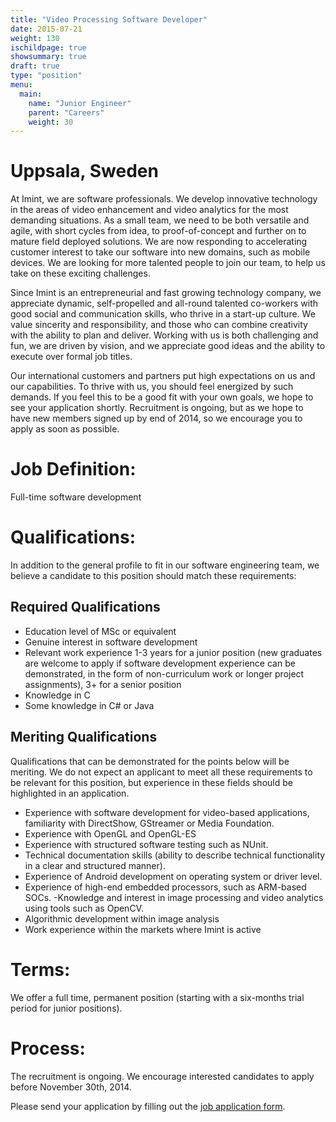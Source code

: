 ```yaml
---
title: "Video Processing Software Developer"
date: 2015-07-21
weight: 130
ischildpage: true
showsummary: true
draft: true
type: "position"
menu:
  main:
    name: "Junior Engineer"
    parent: "Careers"
    weight: 30
---
```


# Uppsala, Sweden

At Imint, we are software professionals. We develop innovative technology in the areas of video enhancement and video analytics for the most demanding situations. As a small team, we need to be both versatile and agile, with short cycles from idea, to proof-of-concept and further on to mature field deployed solutions. We are now responding to accelerating customer interest to take our software into new domains, such as mobile devices. We are looking for more talented people to join our team, to help us take on these exciting challenges.<!--more-->

Since Imint is an entrepreneurial and fast growing technology company, we appreciate dynamic, self-propelled and all-round talented co-workers with good social and communication skills, who thrive in a start-up culture. We value sincerity and responsibility, and those who can combine creativity with the ability to plan and deliver. Working with us is both challenging and fun, we are driven by vision, and we appreciate good ideas and the ability to execute over formal job titles.

Our international customers and partners put high expectations on us and our capabilities. To thrive with us, you should feel energized by such demands. If you feel this to be a good fit with your own goals, we hope to see your application shortly. Recruitment is ongoing, but as we hope to have new members signed up by end of  2014, so we encourage you to apply as soon as possible.

# Job Definition:

Full-time software development

# Qualifications:

In addition to the general profile to fit in our software engineering team, we believe a candidate to this position should match these requirements:

## Required Qualifications

- Education level of MSc or equivalent
- Genuine interest in software development
- Relevant work experience 1-3 years for a junior position (new graduates are welcome to apply if software development experience can be demonstrated, in the form of non-curriculum work or longer project assignments), 3+ for a senior position
- Knowledge in C
- Some knowledge in C# or Java

## Meriting Qualifications

Qualifications that can be demonstrated for the points below will be meriting. We do not expect an applicant to meet all these requirements to be relevant for this position, but experience in these fields should be highlighted in an application.

- Experience with software development for video-based applications, familiarity with DirectShow, GStreamer or Media Foundation.
- Experience with OpenGL and OpenGL-ES
- Experience with structured software testing such as NUnit.
- Technical documentation skills (ability to describe technical functionality in a clear and structured manner).
- Experience of Android development on operating system or driver level.
- Experience of high-end embedded processors, such as ARM-based SOCs.
-Knowledge and interest in image processing and video analytics using tools such as OpenCV.
- Algorithmic development within image analysis
- Work experience within the markets where Imint is active

# Terms:

We offer a full time, permanent position (starting with a six-months trial period for junior positions).

# Process:

The recruitment is ongoing. We encourage interested candidates to apply before November 30th, 2014.

Please send your application by filling out the [job application form](/careers/jobApplication/).
